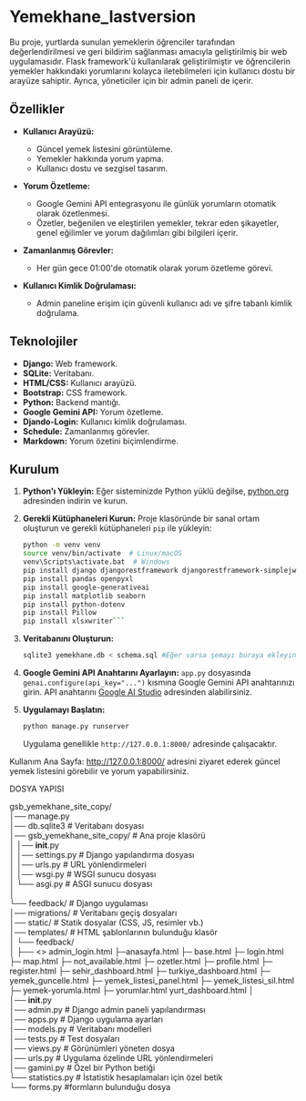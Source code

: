 # Yemekhane_lastversion
Bu proje, yurtlarda sunulan yemeklerin öğrenciler tarafından değerlendirilmesi ve geri bildirim sağlanması amacıyla geliştirilmiş bir web uygulamasıdır. Flask framework'ü kullanılarak geliştirilmiştir ve öğrencilerin yemekler hakkındaki yorumlarını kolayca iletebilmeleri için kullanıcı dostu bir arayüze sahiptir. Ayrıca, yöneticiler için bir admin paneli de içerir.

## Özellikler

*   **Kullanıcı Arayüzü:**
    *   Güncel yemek listesini görüntüleme.
    *   Yemekler hakkında yorum yapma.
    *   Kullanıcı dostu ve sezgisel tasarım.

*   **Yorum Özetleme:**
    *   Google Gemini API entegrasyonu ile günlük yorumların otomatik olarak özetlenmesi.
    *   Özetler, beğenilen ve eleştirilen yemekler, tekrar eden şikayetler, genel eğilimler ve yorum dağılımları gibi bilgileri içerir.

*   **Zamanlanmış Görevler:**
    *   Her gün gece 01:00'de otomatik olarak yorum özetleme görevi.

*   **Kullanıcı Kimlik Doğrulaması:**
    *   Admin paneline erişim için güvenli kullanıcı adı ve şifre tabanlı kimlik doğrulama.

## Teknolojiler

*   **Django:** Web framework.
*   **SQLite:** Veritabanı.
*   **HTML/CSS:** Kullanıcı arayüzü.
*   **Bootstrap:** CSS framework.
*   **Python:** Backend mantığı.
*   **Google Gemini API:** Yorum özetleme.
*   **Djando-Login:** Kullanıcı kimlik doğrulaması.
*   **Schedule:** Zamanlanmış görevler.
*   **Markdown:** Yorum özetini biçimlendirme.

## Kurulum

1.  **Python'ı Yükleyin:** Eğer sisteminizde Python yüklü değilse, [python.org](https://www.python.org/downloads/) adresinden indirin ve kurun.

2.  **Gerekli Kütüphaneleri Kurun:** Proje klasöründe bir sanal ortam oluşturun ve gerekli kütüphaneleri `pip` ile yükleyin:

    ```bash
    python -m venv venv
    source venv/bin/activate  # Linux/macOS
    venv\Scripts\activate.bat  # Windows
    pip install django djangorestframework djangorestframework-simplejwt
    pip install pandas openpyxl
    pip install google-generativeai
    pip install matplotlib seaborn
    pip install python-dotenv
    pip install Pillow
    pip install xlsxwriter```

3.  **Veritabanını Oluşturun:**

    ```bash
    sqlite3 yemekhane.db < schema.sql #Eğer varsa şemayı buraya ekleyin
    ```

4.  **Google Gemini API Anahtarını Ayarlayın:** `app.py` dosyasında `genai.configure(api_key="...")` kısmına Google Gemini API anahtarınızı girin.  API anahtarını [Google AI Studio](https://makersuite.google.com/) adresinden alabilirsiniz.

5.  **Uygulamayı Başlatın:**

    ```bash
    python manage.py runserver
    ```

    Uygulama genellikle `http://127.0.0.1:8000/` adresinde çalışacaktır.


Kullanım
Ana Sayfa: http://127.0.0.1:8000/ adresini ziyaret ederek güncel yemek listesini görebilir ve yorum yapabilirsiniz.




DOSYA YAPISI

gsb_yemekhane_site_copy/  
│── manage.py  
│── db.sqlite3  # Veritabanı dosyası  
│── gsb_yemekhane_site_copy/  # Ana proje klasörü  
│   │── __init__.py  
│   │── settings.py  # Django yapılandırma dosyası  
│   │── urls.py  # URL yönlendirmeleri  
│   │── wsgi.py  # WSGI sunucu dosyası  
│   └── asgi.py  # ASGI sunucu dosyası  
│  
└── feedback/  # Django uygulaması  
    │── migrations/  # Veritabanı geçiş dosyaları  
    │── static/  # Statik dosyalar (CSS, JS, resimler vb.)  
    │── templates/  # HTML şablonlarının bulunduğu klasör  
    │   └── feedback/  
    │       ├── <> admin_login.html
            ├─anasayfa.html
            ├─ base.html
            ├─ login.html
            ├─ map.html
            ├─ not_available.html
            ├─ ozetler.html
            ├─ profile.html
            ├─ register.html
            ├─ sehir_dashboard.html
            ├─ turkiye_dashboard.html
            ├─ yemek_guncelle.html
            ├─ yemek_listesi_panel.html
            ├─ yemek_listesi_sil.html
            ├─ yemek-yorumla.html
            ├─ yorumlar.html
yurt_dashboard.html 
    │  
    │── __init__.py  
    │── admin.py  # Django admin paneli yapılandırması  
    │── apps.py  # Django uygulama ayarları  
    │── models.py  # Veritabanı modelleri  
    │── tests.py  # Test dosyaları  
    │── views.py  # Görünümleri yöneten dosya  
    │── urls.py  # Uygulama özelinde URL yönlendirmeleri  
    │── gamini.py  # Özel bir Python betiği  
    └── statistics.py  # İstatistik hesaplamaları için özel betik  
    └── forms.py  #formların bulunduğu dosya 
